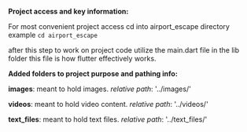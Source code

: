__Project access and key information:__


For most convenient project access  cd into airport_escape directory
example
```cd airport_escape```

after this step to work on project code utilize the main.dart file in the lib folder this file is how flutter effectively works. 


**Added folders to project purpose and pathing info:**

 
**images**: meant to hold images. *relative path*: '../images/'

**videos**: meant to hold video content. *relative path*: '../videos/'

**text_files**: meant to hold text files.  *relative path*: '../text_files/'

